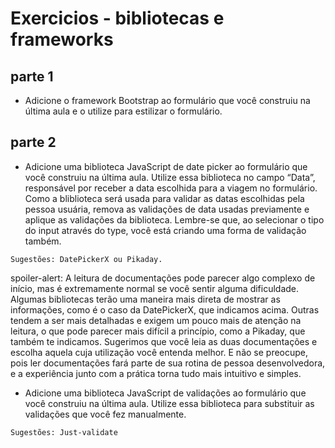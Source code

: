 # Exercicios - bibliotecas e frameworks

## parte 1

- Adicione o framework Bootstrap ao formulário que você construiu na última aula e o utilize para estilizar o formulário.

## parte 2

- Adicione uma biblioteca JavaScript de date picker ao formulário que você construiu na última aula. Utilize essa biblioteca no campo “Data”, responsável por receber a data escolhida para a viagem no formulário. Como a bliblioteca será usada para validar as datas escolhidas pela pessoa usuária, remova as validações de data usadas previamente e aplique as validações da biblioteca. Lembre-se que, ao selecionar o tipo do input através do type, você está criando uma forma de validação também.

`Sugestões: DatePickerX ou Pikaday.`

spoiler-alert: A leitura de documentações pode parecer algo complexo de início, mas é extremamente normal se você sentir alguma dificuldade. Algumas bibliotecas terão uma maneira mais direta de mostrar as informações, como é o caso da DatePickerX, que indicamos acima. Outras tendem a ser mais detalhadas e exigem um pouco mais de atenção na leitura, o que pode parecer mais difícil a princípio, como a Pikaday, que também te indicamos. Sugerimos que você leia as duas documentações e escolha aquela cuja utilização você entenda melhor. E não se preocupe, pois ler documentações fará parte de sua rotina de pessoa desenvolvedora, e a experiência junto com a prática torna tudo mais intuitivo e simples.

- Adicione uma biblioteca JavaScript de validações ao formulário que você construiu na última aula. Utilize essa biblioteca para substituir as validações que você fez manualmente.

`Sugestões: Just-validate`
